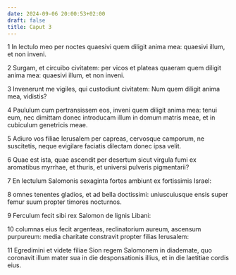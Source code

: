 ```yaml
---
date: 2024-09-06 20:00:53+02:00
draft: false
title: Caput 3
---
```





1 In lectulo meo per noctes quaesivi quem diligit anima mea: quaesivi illum, et non inveni.

2 Surgam, et circuibo civitatem: per vicos et plateas quaeram quem diligit anima mea: quaesivi illum, et non inveni.

3 Invenerunt me vigiles, qui custodiunt civitatem: Num quem diligit anima mea, vidistis?

4 Paululum cum pertransissem eos, inveni quem diligit anima mea: tenui eum, nec dimittam donec introducam illum in domum matris meae, et in cubiculum genetricis meae.

5 Adiuro vos filiae Ierusalem per capreas, cervosque camporum, ne suscitetis, neque evigilare faciatis dilectam donec ipsa velit.

6 Quae est ista, quae ascendit per desertum sicut virgula fumi ex aromatibus myrrhae, et thuris, et universi pulveris pigmentarii?

7 En lectulum Salomonis sexaginta fortes ambiunt ex fortissimis Israel:

8 omnes tenentes gladios, et ad bella doctissimi: uniuscuiusque ensis super femur suum propter timores nocturnos.

9 Ferculum fecit sibi rex Salomon de lignis Libani:

10 columnas eius fecit argenteas, reclinatorium aureum, ascensum purpureum: media charitate constravit propter filias Ierusalem:

11 Egredimini et videte filiae Sion regem Salomonem in diademate, quo coronavit illum mater sua in die desponsationis illius, et in die laetitiae cordis eius.

